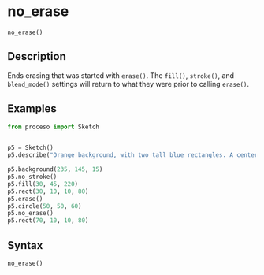 # no_erase

`no_erase()`

## Description

Ends erasing that was started with `erase()`. The `fill()`, `stroke()`, and
`blend_mode()` settings will return to what they were prior to calling `erase()`.

## Examples

```python
from proceso import Sketch


p5 = Sketch()
p5.describe("Orange background, with two tall blue rectangles. A centered circle erased the first blue rectangle but not the second.")

p5.background(235, 145, 15)
p5.no_stroke()
p5.fill(30, 45, 220)
p5.rect(30, 10, 10, 80)
p5.erase()
p5.circle(50, 50, 60)
p5.no_erase()
p5.rect(70, 10, 10, 80)
```

## Syntax

`no_erase()`
